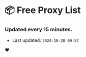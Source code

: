 # :package: Free Proxy List
### Updated every 15 minutes.

- Last updated: `2024-10-28 09:57`

:heart:
